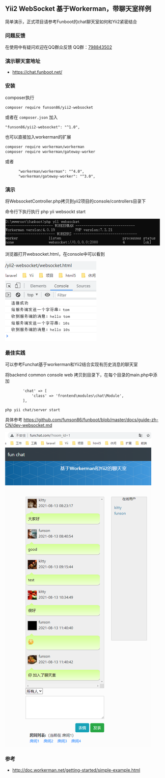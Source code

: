 ## Yii2 WebSocket 基于Workerman，带聊天室样例

简单演示，正式项目请参考Funboot的chat聊天室如何和Yii2紧密结合

### 问题反馈

在使用中有疑问欢迎在QQ群众反馈 QQ群：[798843502](https://jq.qq.com/?_wv=1027&k=9Hw7mPGf)


### 演示聊天室地址

- https://chat.funboot.net/

### 安装
  
composer执行

```
composer require funson86/yii2-websocket
```

或者在 `composer.json` 加入

```
"funson86/yii2-websocket": "^1.0",
```

也可以直接加入workerman的扩展

```
composer require workerman/workerman
composer require workerman/gateway-worker
```

或者

```
      "workerman/workerman": "^4.0",
      "workerman/gateway-worker": "^3.0",
```

### 演示

将WebsocketController.php拷贝到yii2项目的console/controllers目录下

命令行下执行执行 php yii websockt start

![](images/websocket-cmd.png)


浏览器打开websocket.html，在console中可以看到

![](images/websocket-demo-01.png)


### 最佳实践

可以参考Funchat基于workerman和Yii2结合实现有历史消息的聊天室

将backend common console web 拷贝到目录下，在每个目录的main.php中添加

```
        'chat' => [
            'class' => 'frontend\modules\chat\Module',
        ],
```

```
php yii chat/server start
```

具体参考 https://github.com/funson86/funboot/blob/master/docs/guide-zh-CN/dev-websocket.md

![](images/websocket-chat-room.png)


### 参考

- http://doc.workerman.net/getting-started/simple-example.html
